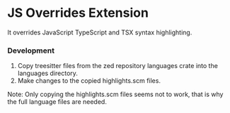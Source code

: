 # JS Overrides Extension

It overrides JavaScript TypeScript and TSX syntax highlighting.

### Development

1. Copy treesitter files from the zed repository languages crate into the languages directory.
2. Make changes to the copied highlights.scm files.

Note: Only copying the highlights.scm files seems not to work, that is why the full language files are needed.
